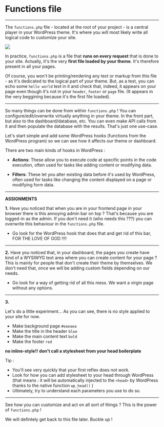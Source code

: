 # Functions file

---

The `functions.php` file - located at the root of your project - is a central player in your WordPress theme. It's where you will most likely write all logical code to customize your site.

![](https://media.giphy.com/media/v1.Y2lkPTc5MGI3NjExNXVpZXN2aXNhZGtwMjUyZG0yMzMzejRqaDB6aTlxZnBjdnJ6Ymw2dSZlcD12MV9pbnRlcm5hbF9naWZfYnlfaWQmY3Q9Zw/FFGwJfCvbn1WzIQm0Z/giphy.gif)

In practice, `functions.php` is a file that **runs on every request** that is done to your site. Actually, it's the very **first file loaded by your theme**. It's therefore present in all your pages.

Of course, you won't be printing/rendering any text or markup from this file - as it's dedicated to the logical part of your theme. But, as a test, you can echo some `hello world` text in it and check that, indeed, it appears on your page even though it's not in your `header`, `footer` or `page` file. (It appears in the very beggining because it's the first file loaded).

---

So many things can be done from within `functions.php` ! You can configure/edit/overwrite virtually anything in your theme. In the front part, but also to the dashboard/database, etc. You can even make API calls from it and then populate the database with the results. That's just one use-case.

Let's start simple and add some WordPress hooks (functions from the WordPress program) so we can see how it affects our theme or dashboard.

There are two main kinds of hooks in WordPress :

- **Actions**: These allow you to execute code at specific points in the code execution, often used for tasks like adding content or modifying data.

- **Filters**: These let you alter existing data before it's used by WordPress, often used for tasks like changing the content displayed on a page or modifying form data.

---

**ASSIGNMENTS**

**1.**
Have you noticed that when you are in your frontend page in your browser there is this annoying admin bar on top ? That's because you are logged-in as the admin. If you don't need it (who needs this ???) you can overwrite this behaviour in the `functions.php` file.

- Go look for the WordPress hook that does that and get rid of this bar, FOR THE LOVE OF GOD !!!!

---

**2.**
Have you noticed that, in your dashboard, the pages you create have kind of a WYSIWYG text area where you can create content for your page ? This is mainly for people that don't create their theme by themselves. We don't need that, once we will be adding custom fields depending on our needs.

- Go look for a way of getting rid of all this mess. We want a virgin page without any options.

---

**3.**

Let's do a little experiment... As you can see, there is no style applied to your site for now.

- Make background page `#eaeaea`
- Make the title in the header `blue`
- Make the main content text `bold`
- Make the footer `red`

**no inline-style!!**
**don't call a stylesheet from your head boilerplate**

Tip :

- You'll see very quickly that your first reflex does not work.
- Look for how you can add stylesheet to your head through WordPress (that means : it will be automatically injected to the `<head>` by WordPress thanks to the native function `wp_head()` )
- Ultimately, try to understand each parameters you use to do so.

---

See how you can customize and act on all sort of things ? This is the power of `functions.php` !

We will defintely get back to this file later. Buckle up !
